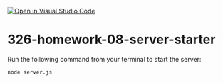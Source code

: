 [![Open in Visual Studio Code](https://classroom.github.com/assets/open-in-vscode-c66648af7eb3fe8bc4f294546bfd86ef473780cde1dea487d3c4ff354943c9ae.svg)](https://classroom.github.com/online_ide?assignment_repo_id=7589370&assignment_repo_type=AssignmentRepo)
# 326-homework-08-server-starter

Run the following command from your terminal to start the server:

```
node server.js
```
